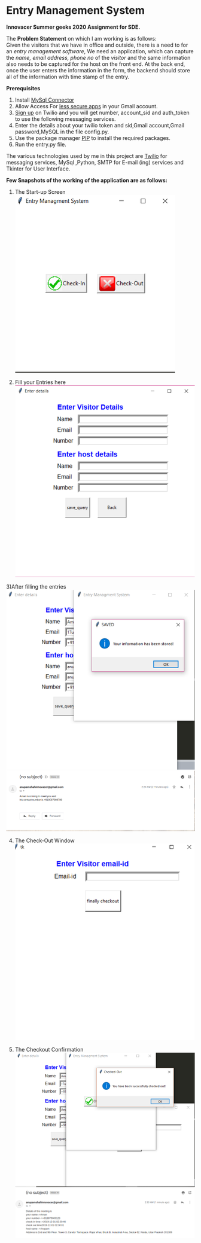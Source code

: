 # Entry Management System

**Innovacer Summer geeks 2020 Assignment for SDE.**
 
 The **Problem Statement** on which I am working is as follows:  
Given the visitors that we have in office and outside, there is a need to for an *entry management software*, We need an application, which can capture the *name, email address, phone no* of the *visitor* and the same information also needs to be captured for the host on the front end. At the back end, once the user enters the information in the form, the backend should store all of the information with time stamp of the entry.
 
 **Prerequisites**
  1) Install [MySql Connector]( https://dev.mysql.com/downloads/connector/python/)
2) Allow Access For [less secure apps](https://myaccount.google.com/lesssecureapps) in your Gmail account.
3) [Sign up](https://www.twilio.com/try-twilio) on Twilio and you will get number, account_sid and auth_token to use the following messaging services.
4) Enter the details about your twilio token and sid,Gmail account,Gmail password,MySQL in the file config.py.
5) Use the package manager [PIP](https://pip.pypa.io/en/stable/) to install the required packages.
6) Run the entry.py file.

The various technologies used by me in this project are [Twilio](https://www.twilio.com/) for messaging services, MySql ,Python, SMTP for E-mail (ing) services and Tkinter for User Interface.


**Few Snapshots of the working of the application are as follows:**
1) The Start-up Screen
![UI 1](https://github.com/anupamshah09/Entry-Management-System/blob/master/Images/UI%201.png)

2) Fill your Entries here
![UI 2](https://github.com/anupamshah09/Entry-Management-System/blob/master/Images/UI%202.png)

3)After filling the entries
![UI 4](https://github.com/anupamshah09/Entry-Management-System/blob/master/Images/UI%204.png)
![Innovacer checkin confirmation E-mail](https://github.com/anupamshah09/Entry-Management-System/blob/master/Images/Innovacer%20checkin%20confirmation%20E-mail.png)

4) The Check-Out Window
![UI 5](https://github.com/anupamshah09/Entry-Management-System/blob/master/Images/ui%205.png)

5) The Checkout Confirmation
![UI 10](https://github.com/anupamshah09/Entry-Management-System/blob/master/Images/UI%2010.png)
![Innovacer checkout](https://github.com/anupamshah09/Entry-Management-System/blob/master/Images/Innovacer%20checkout.png)
